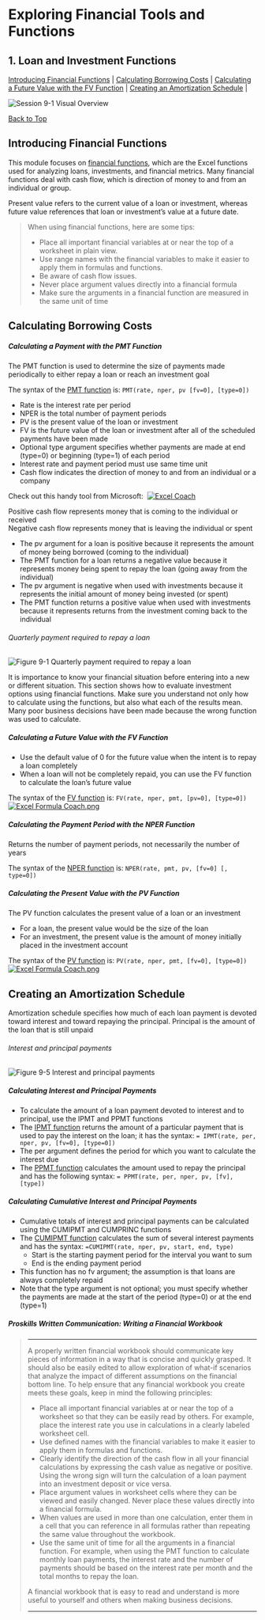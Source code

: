 # Exploring Financial Tools and Functions
[](#top)
## 1. Loan and Investment Functions
[Introducing Financial Functions](#introducing-financial-functions) |
[Calculating Borrowing Costs](#calculating-borrowing-costs) |
[Calculating a Future Value with the FV Function](#calculating-a-future-value-with-the-fv-function) |
[Creating an Amortization Schedule](#creating-an-amortization-schedule) |

![Session 9-1 Visual Overview](../images/modules/M09/Session%209-1.png)  

[Back to Top](#top)
## [](#introducing-financial-functions)Introducing Financial Functions

This module focuses on [financial functions](https://support.microsoft.com/en-us/office/financial-functions-reference-5658d81e-6035-4f24-89c1-fbf124c2b1d8), which are the Excel functions used for analyzing loans, investments, and financial metrics. Many financial functions deal with cash flow, which is direction of money to and from an individual or group.

Present value refers to the current value of a loan or investment, whereas future value references that loan or investment’s value at a future date.

> When using financial functions, here are some tips:
> 
> * Place all important financial variables at or near the top of a worksheet in plain view.
> * Use range names with the financial variables to make it easier to apply them in formulas and functions.
> * Be aware of cash flow issues.
> * Never place argument values directly into a financial formula
> * Make sure the arguments in a financial function are measured in the same unit of time

## [](#calculating-borrowing-costs)Calculating Borrowing Costs

##### Calculating a Payment with the PMT Function

The PMT function is used to determine the size of payments made periodically to either repay a loan or reach an investment goal

The syntax of the [PMT function](https://support.microsoft.com/en-us/office/pmt-function-0214da64-9a63-4996-bc20-214433fa6441?ocmsassetid=ha102752903&correlationid=e3b48932-e503-452a-b392-c388367abb64&ui=en-us&rs=en-us&ad=us) is: `PMT(rate, nper, pv [fv=0], [type=0])`

* Rate is the interest rate per period
* NPER is the total number of payment periods
* PV is the present value of the loan or investment
* FV is the future value of the loan or investment after all of the scheduled payments have been made
* Optional type argument specifies whether payments are made at end (type=0) or beginning (type=1) of each period
* Interest rate and payment period must use same time unit
* Cash flow indicates the direction of money to and from an individual or a company

Check out this handy tool from Microsoft:  [![Excel Coach](https://canvas.sbcc.edu/courses/33499/files/14499420/download?wrap=1)](https://support.content.office.net/en-us/coach/excelcoach_pmt.html)

Positive cash flow represents money that is coming to the individual or received  
Negative cash flow represents money that is leaving the individual or spent

*   The pv argument for a loan is positive because it represents the amount of money being borrowed (coming to the individual)
*   The PMT function for a loan returns a negative value because it represents money being spent to repay the loan (going away from the individual)
*   The pv argument is negative when used with investments because it represents the initial amount of money being invested (or spent)
*   The PMT function returns a positive value when used with investments because it represents returns from the investment coming back to the individual

###### Quarterly payment required to repay a loan
![Figure 9-1 Quarterly payment required to repay a loan](../images/modules/M09/Figure%209-1.png)

It is importance to know your financial situation before entering into a new or different situation. This section shows how to evaluate investment options using financial functions. Make sure you understand not only how to calculate using the functions, but also what each of the results mean. Many poor business decisions have been made because the wrong function was used to calculate.

##### [](#calculating-a-future-value-with-the-fv-function)Calculating a Future Value with the FV Function

* Use the default value of 0 for the future value when the intent is to repay a loan completely
* When a loan will not be completely repaid, you can use the FV function to calculate the loan’s future value

The syntax of the [FV function](https://support.microsoft.com/en-us/office/fv-function-2eef9f44-a084-4c61-bdd8-4fe4bb1b71b3) is: `FV(rate, nper, pmt, [pv=0], [type=0])`[![Excel Formula Coach.png](https://canvas.sbcc.edu/courses/33499/files/14499420/download)](http://support.content.office.net/en-us/coach/excelcoach_FV_PartI.html)

##### Calculating the Payment Period with the NPER Function

Returns the number of payment periods, not necessarily the number of years

The syntax of the [NPER function](https://support.microsoft.com/en-us/office/nper-function-240535b5-6653-4d2d-bfcf-b6a38151d815) is: `NPER(rate, pmt, pv, [fv=0] [, type=0])`

##### Calculating the Present Value with the PV Function

The PV function calculates the present value of a loan or an investment

*   For a loan, the present value would be the size of the loan
*   For an investment, the present value is the amount of money initially placed in the investment account

The syntax of the [PV function](https://support.microsoft.com/en-us/office/pv-function-23879d31-0e02-4321-be01-da16e8168cbd) is: `PV(rate, nper, pmt, [fv=0], [type=0])` [![Excel Formula Coach.png](https://canvas.sbcc.edu/courses/33499/files/14499420/download)](http://support.content.office.net/en-us/coach/excelcoach_PV_PartI.html)

## [](#creating-an-amortization-schedule)Creating an Amortization Schedule

Amortization schedule specifies how much of each loan payment is devoted toward interest and toward repaying the principal. Principal is the amount of the loan that is still unpaid

###### Interest and principal payments
![Figure 9-5 Interest and principal payments](../images/modules/M09/Figure%209-5.png)

##### Calculating Interest and Principal Payments

*   To calculate the amount of a loan payment devoted to interest and to principal, use the IPMT and PPMT functions
*   The [IPMT function](https://support.microsoft.com/en-us/office/ipmt-function-5cce0ad6-8402-4a41-8d29-61a0b054cb6f) returns the amount of a particular payment that is used to pay the interest on the loan; it has the syntax: `= IPMT(rate, per, nper, pv, [fv=0], [type=0])`
*   The per argument defines the period for which you want to calculate the interest due
*   The [PPMT function](https://support.microsoft.com/en-us/office/ppmt-function-c370d9e3-7749-4ca4-beea-b06c6ac95e1b) calculates the amount used to repay the principal and has the following syntax: `= PPMT(rate, per, nper, pv, [fv], [type])`

##### Calculating Cumulative Interest and Principal Payments

*   Cumulative totals of interest and principal payments can be calculated using the CUMIPMT and CUMPRINC functions
*   The [CUMIPMT function](https://support.microsoft.com/en-us/office/cumipmt-function-61067bb0-9016-427d-b95b-1a752af0e606) calculates the sum of several interest payments and has the syntax: `=CUMIPMT(rate, nper, pv, start, end, type)`
    *   Start is the starting payment period for the interval you want to sum
    *   End is the ending payment period
*   This function has no fv argument; the assumption is that loans are always completely repaid
*   Note that the type argument is not optional; you must specify whether the payments are made at the start of the period (type=0) or at the end (type=1)

##### Proskills Written Communication: _Writing a Financial Workbook_

><hr>A properly written financial workbook should communicate key pieces of information in a way that is concise and quickly grasped. It should also be easily edited to allow exploration of what-if scenarios that analyze the impact of different assumptions on the financial bottom line. To help ensure that any financial workbook you create meets these goals, keep in mind the following principles:
>
> *   Place all important financial variables at or near the top of a worksheet so that they can be easily read by others. For example, place the interest rate you use in calculations in a clearly labeled worksheet cell.
> *   Use defined names with the financial variables to make it easier to apply them in formulas and functions.
> *   Clearly identify the direction of the cash flow in all your financial calculations by expressing the cash value as negative or positive. Using the wrong sign will turn the calculation of a loan payment into an investment deposit or vice versa.
> *   Place argument values in worksheet cells where they can be viewed and easily changed. Never place these values directly into a financial formula.
> *   When values are used in more than one calculation, enter them in a cell that you can reference in all formulas rather than repeating the same value throughout the workbook.
> *   Use the same unit of time for all the arguments in a financial function. For example, when using the PMT function to calculate monthly loan payments, the interest rate and the number of payments should be based on the interest rate per month and the total months to repay the loan.
>
> A financial workbook that is easy to read and understand is more useful to yourself and others when making business decisions.
> <hr>
